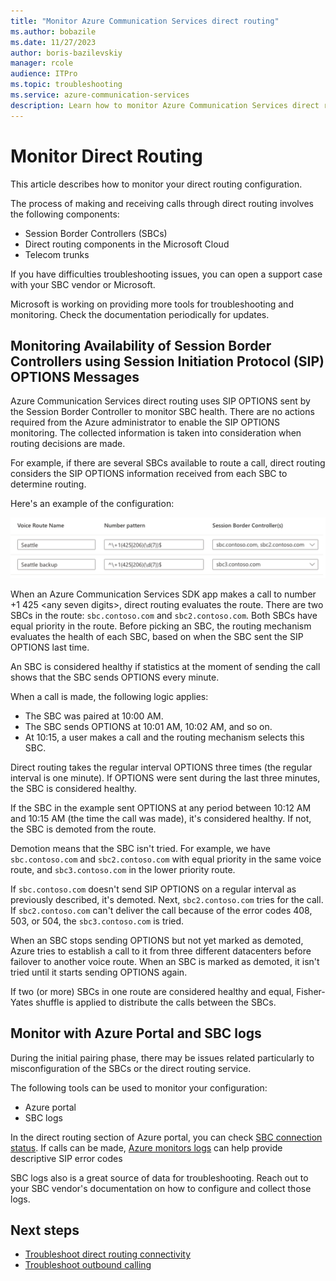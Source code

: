 ```yaml
---
title: "Monitor Azure Communication Services direct routing"
ms.author: bobazile
ms.date: 11/27/2023
author: boris-bazilevskiy
manager: rcole
audience: ITPro
ms.topic: troubleshooting
ms.service: azure-communication-services
description: Learn how to monitor Azure Communication Services direct routing configuration, including Session Border Controllers, cloud components, and Telecom trunks.
---
```


# Monitor Direct Routing

This article describes how to monitor your direct routing configuration.

The process of making and receiving calls through direct routing involves the following components:

- Session Border Controllers (SBCs)
- Direct routing components in the Microsoft Cloud
- Telecom trunks

If you have difficulties troubleshooting issues, you can open a support case with your SBC vendor or Microsoft.

Microsoft is working on providing more tools for troubleshooting and monitoring. Check the documentation periodically for updates.

## Monitoring Availability of Session Border Controllers using Session Initiation Protocol (SIP) OPTIONS Messages

Azure Communication Services direct routing uses SIP OPTIONS sent by the Session Border Controller to monitor SBC health. There are no actions required from the Azure administrator to enable the SIP OPTIONS monitoring. The collected information is taken into consideration when routing decisions are made.

For example, if there are several SBCs available to route a call, direct routing considers the SIP OPTIONS information received from each SBC to determine routing.

Here's an example of the configuration:

![[Screenshot showing SIP options configuration example.](../../media/monitoring-troubleshooting-telephony/sip-options-config-routing.png)](../../media/monitoring-troubleshooting-telephony/sip-options-config-routing.png#lightbox)

When an Azure Communication Services SDK app makes a call to number +1 425 \<any seven digits>, direct routing evaluates the route. There are two SBCs in the route: `sbc.contoso.com` and `sbc2.contoso.com`. Both SBCs have equal priority in the route. Before picking an SBC, the routing mechanism evaluates the health of each SBC, based on when the SBC sent the SIP OPTIONS last time.

An SBC is considered healthy if statistics at the moment of sending the call shows that the SBC sends OPTIONS every minute.  

When a call is made, the following logic applies:

- The SBC was paired at 10:00 AM.  
- The SBC sends OPTIONS at 10:01 AM, 10:02 AM, and so on.  
- At 10:15, a user makes a call and the routing mechanism selects this SBC.

Direct routing takes the regular interval OPTIONS three times (the regular interval is one minute). If OPTIONS were sent during the last three minutes, the SBC is considered healthy.

If the SBC in the example sent OPTIONS at any period between 10:12 AM and 10:15 AM (the time the call was made), it's considered healthy. If not, the SBC is demoted from the route.

Demotion means that the SBC isn't tried. For example, we have `sbc.contoso.com` and `sbc2.contoso.com` with equal priority in the same voice route, and `sbc3.contoso.com` in the lower priority route.  

If `sbc.contoso.com` doesn't send SIP OPTIONS on a regular interval as previously described, it's demoted. Next, `sbc2.contoso.com` tries for the call. If `sbc2.contoso.com` can't deliver the call because of the error codes 408, 503, or 504, the `sbc3.contoso.com` is tried. 

When an SBC stops sending OPTIONS but not yet marked as demoted, Azure tries to establish a call to it from three different datacenters before failover to another voice route. When an SBC is marked as demoted, it isn't tried until it starts sending OPTIONS again.

If two (or more) SBCs in one route are considered healthy and equal, Fisher-Yates shuffle is applied to distribute the calls between the SBCs.

## Monitor with Azure Portal and SBC logs

During the initial pairing phase, there may be issues related particularly to misconfiguration of the SBCs or the direct routing service.

The following tools can be used to monitor your configuration:  

- Azure portal
- SBC logs

In the direct routing section of Azure portal, you can check [SBC connection status](../direct-routing-provisioning.md#session-border-controller-connection-status).
If calls can be made, [Azure monitors logs](../../analytics/logs/voice-and-video-logs.md) can help provide descriptive SIP error codes

SBC logs also is a great source of data for troubleshooting. Reach out to your SBC vendor's documentation on how to configure and collect those logs.

## Next steps

- [Troubleshoot direct routing connectivity](./troubleshoot-tls-certificate-sip-options.md)
- [Troubleshoot outbound calling](./troubleshoot-outbound-calls.md)